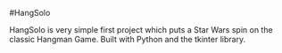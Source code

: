 #HangSolo


HangSolo is very simple first project which puts a Star Wars spin on the classic Hangman Game. 
Built with Python and the tkinter library.
